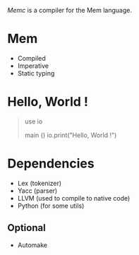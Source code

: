 *Memc* is a compiler for the Mem language.


# Mem

* Compiled
* Imperative
* Static typing


# Hello, World !

> use io
> 
> main () 
>    io.print("Hello, World !")


# Dependencies

* Lex (tokenizer)
* Yacc (parser)
* LLVM (used to compile to native code)
* Python (for some utils)

## Optional
* Automake
